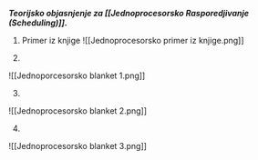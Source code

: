 
***Teorijsko objasnjenje za [[Jednoprocesorsko Rasporedjivanje (Scheduling)]].***

1. Primer iz knjige
 ![[Jednoprocesorsko primer iz knjige.png]]

2.
![[Jednoporcesorsko blanket 1.png]]

3.
![[Jednoprocesorsko blanket 2.png]]

4.
![[Jednoprocesorsko blanket 3.png]]